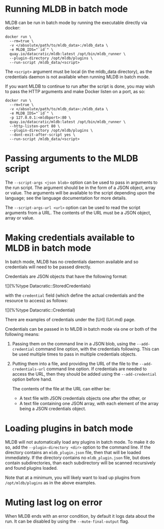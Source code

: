# Running MLDB in batch mode

MLDB can be run in batch mode by running the executable directly via docker:

```
docker run \
  --rm=true \
  -v </absolute/path/to/mldb_data>:/mldb_data \
  -e MLDB_IDS="`id`" \
  quay.io/datacratic/mldb:latest /opt/bin/mldb_runner \
  --plugin-directory /opt/mldb/plugins \
  --run-script /mldb_data/<script>
```

The `<script>` argument must be local (in the mldb_data directory), as the
credentials daemon is not available when running MLDB in batch mode.

If you want MLDB to continue to run after the script is done, you may wish to
pass the HTTP arguments and make Docker listen on a port, as so:

```
docker run \
  --rm=true \
  -v </absolute/path/to/mldb_data>:/mldb_data \
  -e MLDB_IDS="`id`" \
  -p 127.0.0.1:<mldbport>:80 \
  quay.io/datacratic/mldb:latest /opt/bin/mldb_runner \
  --http-listen-port 80 \
  --plugin-directory /opt/mldb/plugins \
  --dont-exit-after-script yes \
  --run-script /mldb_data/<script>
```

# Passing arguments to the MLDB script

The `--script-args <json blob>` option can be used to pass in arguments to the run
script.  The argument should be in the form of a JSON object, array or value.
The arguments will be available to the script depending upon the language; see
the language documentation for more details.

The `--script-args-url <url>` option can be used to read the script arguments
from a URL.  The contents of the URL must be a JSON object, array or value.

# Making credentials available to MLDB in batch mode

In batch mode, MLDB has no credentials daemon available and so credentials
will need to be passed directly.

Credentials are JSON objects that have the following format:

![](%%type Datacratic::StoredCredentials)

with the `credential` field (which define the actual credentials and the resource to
access) as follows:

![](%%type Datacratic::Credential)

There are examples of credentials under the [Url] (Url.md) page.

Credentials can be passed in to MLDB in batch mode via one or both of the
following means:

1.  Passing them on the command line in a JSON blob, using the
    `--add-credential` command line option, with the credentials following.
    This can be used multiple times to pass in multiple credentials objects.
2.  Putting them into a file, and providing the URL of the file to the
    `--add-credentials-url` command line option.  If credentials are
    needed to access the URL, then they should be added using the
    `--add-credential` option before hand.

    The contents of the file at the URL can either be:
    - A text file with JSON credentials objects one after the other, or
    - A text file containing one JSON array, with each element of the array
      being a JSON credentials object.

# Loading plugins in batch mode

MLDB will not automatically load any plugins in batch mode.  To make it do
so, add the `--plugin-directory <dir>` option to the command line.  If the
directory contains an `mldb_plugin.json` file, then that will be loaded
immediately.  If the directory contains no `mldb_plugin.json` file, but
does contain subdirectories, than each subdirectory will be scanned
recursively and found plugins loaded.

Note that at a minimum, you will likely want to load up plugins from
`/opt/mldb/plugins` as in the above examples.

# Muting last log on error

When MLDB ends with an error condition, by default it logs data about the run.
It can be disabled by using the `--mute-final-output` flag.
